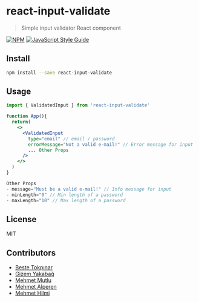 # react-input-validate

> Simple input validator React component

[![NPM](https://img.shields.io/npm/v/react-input-validate.svg)](https://www.npmjs.com/package/react-input-validate) [![JavaScript Style Guide](https://img.shields.io/badge/code_style-standard-brightgreen.svg)](https://standardjs.com)

## Install

```bash
npm install --save react-input-validate
```

## Usage

```jsx
import { ValidatedInput } from 'react-input-validate'

function App(){
  return(
    <>
      <ValidatedInput
        type="email" // email / password
        errorMessage="Not a valid e-mail!" // Error message for input
        ... Other Props
      />
    </>
  )
}

Other Props
- message="Must be a valid e-mail!" // Info message for input
- minLength="0" // Min length of a password
- maxLength="10" // Max length of a password
```

## License

MIT

## Contributors
- [Beste Tokpınar](github.com/bstkpnr)
- [Gizem Yakabağ](github.com/gizemykbg)
- [Mehmet Mutlu](github.com/MhmtMutlu)
- [Mehmet Alperen](github.com/alperenmehmet)
- [Mehmet Hilmi](github.com/mowvf)

